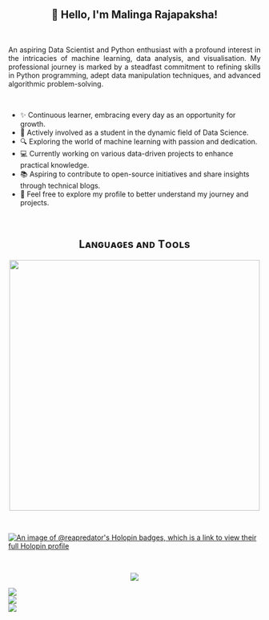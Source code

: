 <!--Name-->       
<h2 align="center">👋 Hello, I'm Malinga Rajapaksha!</h2> 
<br /> 

<!--Intro-->       
<p align="justify">
An aspiring Data Scientist and Python enthusiast with a profound interest in the intricacies of machine learning, data analysis, and visualisation. 
My professional journey is marked by a steadfast commitment to refining skills in Python programming, adept data manipulation techniques, and advanced algorithmic problem-solving. 
<p/>
  
<br /> 

<!--About Me-->  
- ✨ Continuous learner, embracing every day as an opportunity for growth.
- 🌱 Actively involved as a student in the dynamic field of Data Science.
- 🔍 Exploring the world of machine learning with passion and dedication.
- 💻 Currently working on various data-driven projects to enhance practical knowledge.
- 📚 Aspiring to contribute to open-source initiatives and share insights through technical blogs.
- 💬 Feel free to explore my profile to better understand my journey and projects.
  
<br />

<!--Languages and Tools-->       
<h2 align="center">Lᴀɴɢᴜᴀɢᴇs ᴀɴᴅ Tᴏᴏʟs</h2> 
<p align="center">
<img width="500px"  src="https://skillicons.dev/icons?i=py,mysql,sklearn,tensorflow,azure,vscode,js,html,css,php,stackoverflow,wordpress,figma"  />
</p>

<br />

<!--Badges--> 
[![An image of @reapredator's Holopin badges, which is a link to view their full Holopin profile](https://holopin.me/reapredator)](https://holopin.io/@reapredator)

<br />

<p align="center" > 
<img src="[https://skillicons.dev/icons?i=py,mysql,sklearn,tensorflow,azure,vscode,js,html,css,php,stackoverflow,wordpress,figma](https://github-readme-stats.vercel.app/api?username=reapredator&theme=calm&hide_border=true&include_all_commits=true&count_private=true)"  />
<p/>
    
![](https://github-readme-stats.vercel.app/api?username=reapredator&theme=calm&hide_border=true&include_all_commits=true&count_private=true)<br/>
![](https://github-readme-streak-stats.herokuapp.com/?user=reapredator&theme=calm&hide_border=true)<br/>
![](https://github-readme-stats.vercel.app/api/top-langs/?username=reapredator&theme=calm&hide_border=true&include_all_commits=true&count_private=true&layout=compact) 




